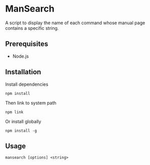 # ManSearch

A script to display the name of each command whose manual page contains a specific string.

## Prerequisites

* Node.js

## Installation

Install dependencies

```
npm install
```

Then link to system path

```
npm link
```

Or install globally

```
npm install -g
```

## Usage

```
mansearch [options] <string>
```